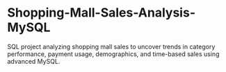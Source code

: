 # Shopping-Mall-Sales-Analysis-MySQL
SQL project analyzing shopping mall sales to uncover trends in category performance, payment usage, demographics, and time-based sales using advanced MySQL.
